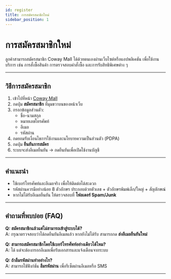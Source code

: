 ```yaml
---
id: register
title: การสมัครสมาชิกใหม่
sidebar_position: 1
---
```


# การสมัครสมาชิกใหม่

ลูกค้าสามารถสมัครสมาชิก Coway Mall ได้ด้วยตนเองผ่านเว็บไซต์หรือแอปพลิเคชัน เพื่อใช้งานบริการ เช่น การสั่งซื้อสินค้า การตรวจสอบคำสั่งซื้อ และการรับสิทธิพิเศษต่าง ๆ

---

## วิธีการสมัครสมาชิก

1. เข้าไปที่หน้า [Coway Mall](https://coway-thailand.co.th)  
2. กดปุ่ม **สมัครสมาชิก** ที่มุมขวาบนของหน้าเว็บ  
3. กรอกข้อมูลส่วนตัว:
   - ชื่อ-นามสกุล
   - หมายเลขโทรศัพท์
   - อีเมล
   - รหัสผ่าน
4. กดยอมรับเงื่อนไขการใช้งานและนโยบายความเป็นส่วนตัว (PDPA)  
5. กดปุ่ม **ยืนยันการสมัคร**  
6. ระบบจะส่งอีเมลยืนยัน → กดยืนยันเพื่อเปิดใช้งานบัญชี  

---

## คำแนะนำ

- ใช้เบอร์โทรศัพท์และอีเมลจริง เพื่อให้ติดต่อได้สะดวก  
- รหัสผ่านควรมีอย่างน้อย 8 ตัวอักษร ประกอบด้วยตัวเลข + ตัวอักษรพิมพ์เล็ก/ใหญ่ + สัญลักษณ์  
- หากไม่ได้รับอีเมลยืนยัน ให้ตรวจสอบที่ **โฟลเดอร์ Spam/Junk**  

---

## คำถามที่พบบ่อย (FAQ)

**Q: สมัครสมาชิกแล้วแต่ไม่สามารถเข้าสู่ระบบได้?**  
A: กรุณาตรวจสอบว่าได้กดยืนยันอีเมลแล้ว หากยังไม่ได้รับ สามารถกด **ส่งอีเมลยืนยันใหม่**  

**Q: สามารถสมัครสมาชิกโดยใช้เบอร์โทรศัพท์อย่างเดียวได้ไหม?**  
A: ได้ แต่จะต้องกรอกอีเมลเพื่อรับเอกสารและแจ้งเตือนจากระบบ  

**Q: ถ้าลืมรหัสผ่านทำอย่างไร?**  
A: สามารถใช้ฟังก์ชัน **ลืมรหัสผ่าน** เพื่อรีเซ็ตผ่านอีเมลหรือ SMS  

---
